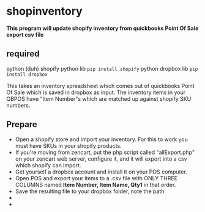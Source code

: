 shopinventory
=============

**This program will update shopify inventory from quickbooks Point Of Sale export csv file**

## required
python (duh)
shopify python lib <code>pip install shopify</code>
python dropbox lib <code>pip install dropbox</code>

This takes an inventory spreadsheet which comes out of quickbooks Point Of Sale which is saved in dropbox as input.
The inventory items in your QBPOS have "Item Number"s which are matched up against shopify SKU numbers.

## Prepare
*   Open a shopify store and import your inventory. For this to work you must have SKUs in your shopify products.
*   If you're moving from zencart, put the php script called "allExport.php" on your zencart web server, configure it, and it will export into a csv which shopify can import.
*   Get yourself a dropbox account and install it on your POS computer.
*   Open POS and export your items to a .csv file with ONLY THREE COLUMNS named **Item Number, Item Name, Qty1** in that order.
*   Save the resulting file to your dropbox folder, note the path
*   
*   





